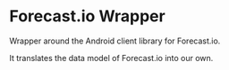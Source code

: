 Forecast.io Wrapper
===================

Wrapper around the Android client library for Forecast.io.

It translates the data model of Forecast.io into our own.